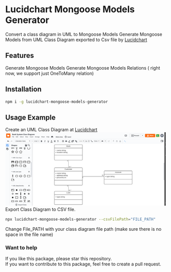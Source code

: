 # Lucidchart Mongoose Models Generator

Convert a class diagram in UML to Mongoose Models
Generate Mongoose Models from UML Class Diagram exported to Csv file by [Lucidchart](https://lucid.co/product/lucidchart)

## Features

Generate Mongoose Models
Generate Mongoose Models Relations ( right now, we support just OneToMany relation)

## Installation

```bash
npm i -g lucidchart-mongoose-models-generator
```

## Usage Example

Create an UML Class Diagram at [Lucidchart](https://lucid.co/product/lucidchart)
![usage example](https://github.com/taheroo/lucidchart-mongoose-models-generator/blob/master/images/lucidchart_uml_class_diagram.png)
Export Class Diagram to CSV file. </br>

```bash
npx lucidchart-mongoose-models-generator --csvFilePath="FILE_PATH"
```

Change File_PATH with your class diagram file path (make sure there is no space in the file name)

### Want to help

If you like this package, please star this repository. </br>
If you want to contribute to this package, feel free to create a pull request.
